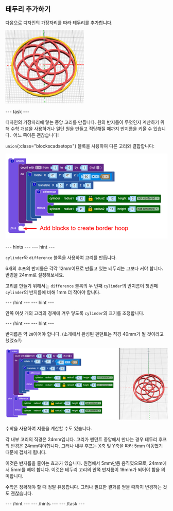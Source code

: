 ## 테두리 추가하기

다음으로 디자인의 가장자리를 따라 테두리를 추가합니다.

![스크린샷](images/pendant-border-show.png)

--- task ---

디자인의 가장자리에 닿는 중앙 고리를 만듭니다. 원의 반지름이 무엇인지 계산하기 위해 수학 개념을 사용하거나 일단 원을 만들고 적당해질 때까지 반지름을 키울 수 있습니다.  어느 쪽이든 괜찮습니다!

`union`{:class="blockscadsetops"} 블록을 사용하여 다른 고리와 결합합니다:

![스크린샷](images/pendant-union.png)

--- hints --- --- hint ---

`cylinder`와 `difference` 블록을 사용하여 고리를 만듭니다.

6개의 후프의 반지름은 각각 12mm이므로 만들고 있는 테두리는 그보다 커야 합니다. 반경을 24mm로 설정해보세요.

고리를 만들기 위해서는 `difference` 블록의 두 번째 `cylinder`의 반지름이 첫번째 `cylinder`의 반지름에 비해 1mm 더 작아야 합니다.

--- /hint --- --- hint ---

안쪽 여섯 개의 고리의 경계에 겨우 닿도록 `cylinder`의 크기를 조정합니다.

--- /hint --- --- hint ---

반지름은 약 `20`이어야 합니다. (소개에서 완성된 펜던트는 직경 40mm가 될 것이라고 했었죠?)

![스크린샷](images/pendant-border.png)

수학을 사용하여 지름을 계산할 수도 있습니다.

각 내부 고리의 직경은 24mm입니다. 고리가 펜던트 중앙에서 만나는 경우 테두리 후프의 반경은 24mm여야합니다. 그러나 내부 후프는 X축 및 Y축을 따라 5mm 이동했기 때문에 겹치게 됩니다.

이것은 반지름을 줄이는 효과가 있습니다. 원점에서 5mm만큼 움직였으므로, 24mm에서 5mm를 빼야 합니다. 이것은 테두리 고리의 안쪽 반지름이 19mm가 되어야 함을 의미합니다.

수학은 정확해야 할 때 정말 유용합니다. 그러나 필요한 결과를 얻을 때까지 변경하는 것도 괜찮습니다.

--- /hint --- --- /hints --- --- /task ---
